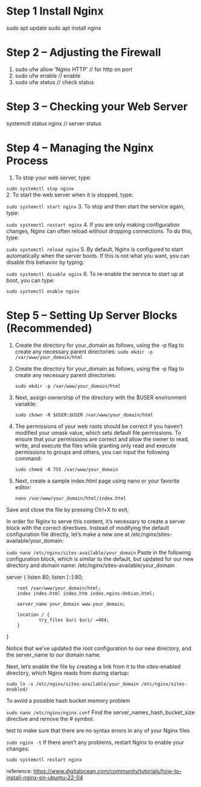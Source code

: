 # Step 1 Install Nginx
sudo apt update
sudo apt install nginx
# Step 2 – Adjusting the Firewall
1. sudo ufw allow 'Nginx HTTP' // for http on port 
1. sudo ufw enable // enable 
3. sudo ufw status // check status

# Step 3 – Checking your Web Server
systemctl status nginx // server status 

# Step 4 – Managing the Nginx Process

1. To stop your web server, type:

 `sudo systemctl stop nginx`  
2. To start the web server when it is stopped, type:

 `sudo systemctl start nginx`
3. To stop and then start the service again, type:

`sudo systemctl restart nginx`
4. If you are only making configuration changes, Nginx can often reload without dropping connections. To do this, type:

`sudo systemctl reload nginx`
5. By default, Nginx is configured to start automatically when the server boots. If this is not what you want, you can disable  this behavior by typing:

`sudo systemctl disable nginx`
6. To re-enable the service to start up at boot, you can type:

`sudo systemctl enable nginx`

# Step 5 – Setting Up Server Blocks (Recommended)
1. Create the directory for your_domain as follows, using the -p flag to create any necessary parent directories:
 `sudo mkdir -p /var/www/your_domain/html`

2. Create the directory for your_domain as follows, using the -p flag to create any necessary parent directories:

   `sudo mkdir -p /var/www/your_domain/html`
3. Next, assign ownership of the directory with the $USER environment variable:

   `sudo chown -R $USER:$USER /var/www/your_domain/html`
4. The permissions of your web roots should be correct if you haven’t modified your umask value, which sets default file permissions. To ensure that your permissions are correct and allow the owner to read, write, and execute the files while granting only read and execute permissions to groups and others, you can input the following command:

   `sudo chmod -R 755 /var/www/your_domain`
5. Next, create a sample index.html page using nano or your favorite editor:

   `nano /var/www/your_domain/html/index.html`


Save and close the file by pressing Ctrl+X to exit,

In order for Nginx to serve this content, it’s necessary to create a server block with the correct directives. Instead of modifying the default configuration file directly, let’s make a new one at /etc/nginx/sites-available/your_domain:

`sudo nano /etc/nginx/sites-available/your_domain`
Paste in the following configuration block, which is similar to the default, but updated for our new directory and domain name:
 /etc/nginx/sites-available/your_domain

server {
        listen 80;
        listen [::]:80;

        root /var/www/your_domain/html;
        index index.html index.htm index.nginx-debian.html;

        server_name your_domain www.your_domain;

        location / {
                try_files $uri $uri/ =404;
        }
}

Notice that we’ve updated the root configuration to our new directory, and the server_name to our domain name.

Next, let’s enable the file by creating a link from it to the sites-enabled directory, which Nginx reads from during startup:

`sudo ln -s /etc/nginx/sites-available/your_domain /etc/nginx/sites-enabled/`


To avoid a possible hash bucket memory problem 

`sudo nano /etc/nginx/nginx.conf`
Find the server_names_hash_bucket_size directive and remove the # symbol.

test to make sure that there are no syntax errors in any of your Nginx files

`sudo nginx -t`
If there aren’t any problems, restart Nginx to enable your changes:


`sudo systemctl restart nginx`

reference:
https://www.digitalocean.com/community/tutorials/how-to-install-nginx-on-ubuntu-22-04 
